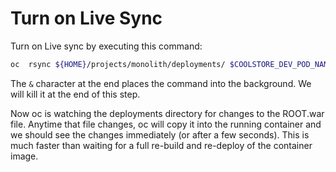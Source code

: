 # Turn on Live Sync

Turn on Live sync by executing this command:

```bash
oc  rsync ${HOME}/projects/monolith/deployments/ $COOLSTORE_DEV_POD_NAME:/deployments --watch --no-perms &
```

The `&` character at the end places the command into the background. We will kill it at the end of this step.  
  
Now oc is watching the deployments directory for changes to the ROOT.war file. Anytime that file changes, oc will copy it into the running container and we should see the changes immediately \(or after a few seconds\). This is much faster than waiting for a full re-build and re-deploy of the container image.

